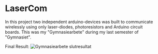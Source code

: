 # LaserCom
In this project two independent arduino-devices was built to communicate wirelessly using only laser-diodes, photoresistors and Arduino circuit boards.
This was my "Gymnasiearbete" during my last semester of "Gymnasiet". 

Final Result:
![Gymnasiearbete slutresultat ](https://github.com/user-attachments/assets/2295a810-c885-462d-ba9a-e26310f5752e)
